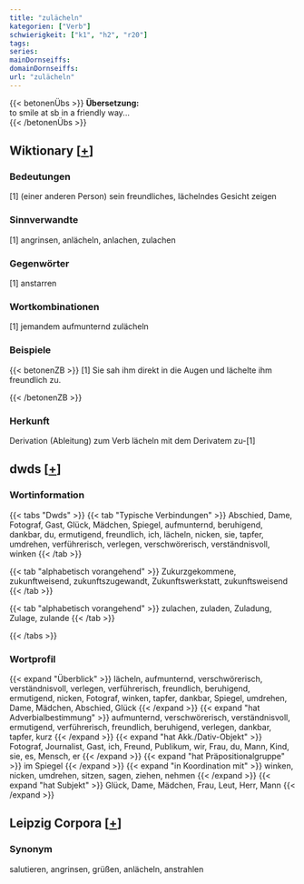 ```yaml
---
title: "zulächeln"
kategorien: ["Verb"]
schwierigkeit: ["k1", "h2", "r20"]
tags:
series:
mainDornseiffs:
domainDornseiffs:
url: "zulächeln"
---
```


{{< betonenÜbs >}}
**Übersetzung:**  
to smile at sb in a friendly way...  
{{< /betonenÜbs >}}

## Wiktionary [[+](https://de.wiktionary.org/wiki/zulächeln)]

### Bedeutungen
[1] (einer anderen Person) sein freundliches, lächelndes Gesicht zeigen  

### Sinnverwandte
[1] angrinsen, anlächeln, anlachen, zulachen  

### Gegenwörter
[1] anstarren  

### Wortkombinationen
[1] jemandem aufmunternd zulächeln  

### Beispiele
{{< betonenZB >}}
[1] Sie sah ihm direkt in die Augen und lächelte ihm freundlich zu.  

{{< /betonenZB >}}
### Herkunft
Derivation (Ableitung) zum Verb lächeln mit dem Derivatem zu-[1]  



## dwds [[+](https://www.dwds.de/wb/zulächeln)]

### Wortinformation
{{< tabs "Dwds" >}}
{{< tab "Typische Verbindungen" >}}
Abschied, Dame, Fotograf, Gast, Glück, Mädchen, Spiegel, aufmunternd, beruhigend, dankbar, du, ermutigend, freundlich, ich, lächeln, nicken, sie, tapfer, umdrehen, verführerisch, verlegen, verschwörerisch, verständnisvoll, winken
{{< /tab >}}

{{< tab "alphabetisch vorangehend" >}}
Zukurzgekommene, zukunftweisend, zukunftszugewandt, Zukunftswerkstatt, zukunftsweisend
{{< /tab >}}

{{< tab "alphabetisch vorangehend" >}}
zulachen, zuladen, Zuladung, Zulage, zulande
{{< /tab >}}

{{< /tabs >}}

### Wortprofil
{{< expand "Überblick" >}} lächeln, aufmunternd, verschwörerisch, verständnisvoll, verlegen, verführerisch, freundlich, beruhigend, ermutigend, nicken, Fotograf, winken, tapfer, dankbar, Spiegel, umdrehen, Dame, Mädchen, Abschied, Glück {{< /expand >}}
{{< expand "hat Adverbialbestimmung" >}} aufmunternd, verschwörerisch, verständnisvoll, ermutigend, verführerisch, freundlich, beruhigend, verlegen, dankbar, tapfer, kurz {{< /expand >}}
{{< expand "hat Akk./Dativ-Objekt" >}} Fotograf, Journalist, Gast, ich, Freund, Publikum, wir, Frau, du, Mann, Kind, sie, es, Mensch, er {{< /expand >}}
{{< expand "hat Präpositionalgruppe" >}} im Spiegel {{< /expand >}}
{{< expand "in Koordination mit" >}} winken, nicken, umdrehen, sitzen, sagen, ziehen, nehmen {{< /expand >}}
{{< expand "hat Subjekt" >}} Glück, Dame, Mädchen, Frau, Leut, Herr, Mann {{< /expand >}}

## Leipzig Corpora [[+](https://corpora.uni-leipzig.de/en/res?word=zulächeln&corpusId=deu_newscrawl-public_2018)]


### Synonym
salutieren, angrinsen, grüßen, anlächeln, anstrahlen

